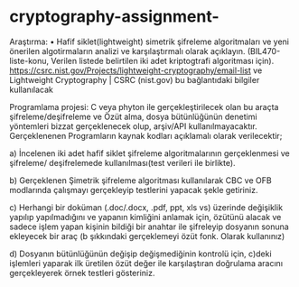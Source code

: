 # cryptography-assignment-

Araştırma: • Hafif siklet(lightweight) simetrik şifreleme algoritmaları ve yeni önerilen algotirmaların
analizi ve karşılaştırmalı olarak açıklayın. (BIL470-liste-konu, Verilen listede belirtilen iki adet
kriptogtrafi algoritması için). https://csrc.nist.gov/Projects/lightweight-cryptography/email-list ve
Lightweight Cryptography | CSRC (nist.gov) bu bağlantıdaki bilgiler kullanılacak



Programlama projesi:
C veya phyton ile gerçekleştirilecek olan bu araçta şifreleme/deşifreleme
ve Özüt alma, dosya bütünlüğünün denetimi yöntemleri bizzat gerçeklenecek olup, arşiv/API
kullanılmayacaktır. Gerçeklenenen Programların kaynak kodları açıklamalı olarak verilecektir;

a) İncelenen iki adet hafif siklet şifreleme algoritmalarının gerçeklenmesi ve şifreleme/
deşifrelemede kullanılması(test verileri ile birlikte).

b) Gerçeklenen Şimetrik şifreleme algoritması kullanılarak CBC ve OFB modlarında çalışmayı
gerçekleyip testlerini yapacak şekle getiriniz.

c) Herhangi bir doküman (.doc/.docx, .pdf, ppt, xls vs) üzerinde değişiklik yapılıp yapılmadığını
ve yapanın kimliğini anlamak için, özütünü alacak ve sadece işlem yapan kişinin bildiği bir
anahtar ile şifreleyip dosyanın sonuna ekleyecek bir araç (b şıkkındaki gerçeklemeyi özüt fonk.
Olarak kullanınız)

d) Dosyanın bütünlüğünün değişip değişmediğinin kontrolü için, c)deki işlemleri yaparak ilk
üretilen özüt değer ile karşılaştıran doğrulama aracını gerçekleyerek örnek testleri gösteriniz.
